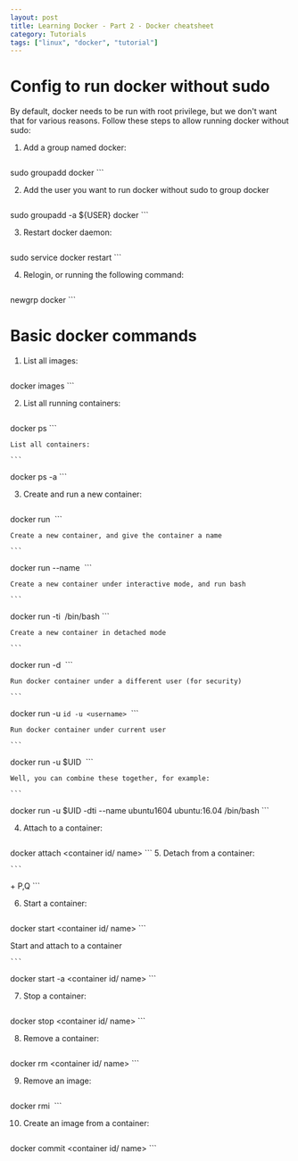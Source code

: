 ```yaml
---
layout: post
title: Learning Docker - Part 2 - Docker cheatsheet
category: Tutorials
tags: ["linux", "docker", "tutorial"]
---
```


# Config to run docker without sudo

By default, docker needs to be run with root privilege, but we don't want that for various reasons. Follow these steps to allow running docker without sudo:

1. Add a group named docker:

    ```
sudo groupadd docker
    ```

2. Add the user you want to run docker without sudo to group docker

    ```
sudo groupadd -a ${USER} docker
    ```

3. Restart docker daemon:

    ```
sudo service docker restart
    ```

4. Relogin, or running the following command:

    ```
newgrp docker
    ```

# Basic docker commands

1. List all images:

    ```
docker images
    ```

2. List all running containers:

    ```
docker ps
    ```

    List all containers:

    ```
docker ps -a
    ```

3. Create and run a new container:

    ```
docker run <image name>
    ```

    Create a new container, and give the container a name

    ```
docker run --name <container name> <image name>
    ```

    Create a new container under interactive mode, and run bash

    ```
docker run -ti <image name> /bin/bash
    ```

    Create a new container in detached mode

    ```
docker run -d <image name>
    ```

    Run docker container under a different user (for security)

    ```
docker run -u `id -u <username>` <image name>
    ```

    Run docker container under current user

    ```
docker run -u $UID <image name>
    ```

    Well, you can combine these together, for example:

    ```
docker run -u $UID -dti --name ubuntu1604 ubuntu:16.04 /bin/bash
    ```

4. Attach to a container:

    ```
docker attach <container id/ name>
    ```
5. Detach from a container:

    ```
<Ctrl> + P,Q
    ```

6. Start a container:

    ```
docker start <container id/ name>
    ```

Start and attach to a container

    ```
docker start -a <container id/ name>
    ```

7. Stop a container:

    ```
docker stop <container id/ name>
    ```

8. Remove a container:

    ```
docker rm <container id/ name>
    ```

9. Remove an image:

    ```
docker rmi <image name>
    ```

10. Create an image from a container:

    ```
docker commit <container id/ name> <new image name>
    ```
